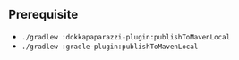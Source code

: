 ## Prerequisite

- `./gradlew :dokkapaparazzi-plugin:publishToMavenLocal`
- `./gradlew :gradle-plugin:publishToMavenLocal`

